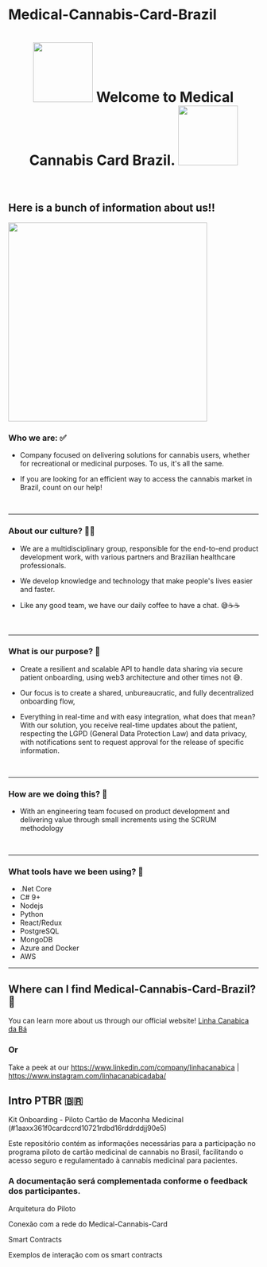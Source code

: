 # Medical-Cannabis-Card-Brazil

<h1 align="center"><img src="https://linhacanabica.com/hubfs/Participe-da-Pesquisa-sobre-Cannabis.png" width="120"> Welcome to Medical Cannabis Card Brazil. <img src="https://linhacanabica.com/hubfs/Participe-da-Pesquisa-sobre-Cannabis.png" width="120"> </h1>

<br/>

## Here is a bunch of information about us‼️

<img src="https://linhacanabica.com/hubfs/Participe-da-Pesquisa-sobre-Cannabis.png" width="400">


 ### Who we are: ✅

* Company focused on delivering solutions for cannabis users, whether for recreational or medicinal purposes. To us, it's all the same.

* If you are looking for an efficient way to access the cannabis market in Brazil, count on our help!
<br/>

----

 ### About our culture? ✌🏾

 * We are a multidisciplinary group, responsible for the end-to-end product development work, with various partners and Brazilian healthcare professionals.
 
 * We develop knowledge and technology that make people's lives easier and faster.
 
 * Like any good team, we have our daily coffee to have a chat. 😅☕☕
<br/>

----

 ### What is our purpose? 🎯

* Create a resilient and scalable API to handle data sharing via secure patient onboarding, using web3 architecture and other times not 😅.

* Our focus is to create a shared, unbureaucratic, and fully decentralized onboarding flow,

* Everything in real-time and with easy integration, what does that mean? With our solution, you receive real-time updates about the patient, respecting the LGPD (General Data Protection Law) and data privacy, with notifications sent to request approval for the release of specific information.
<br/>

----

 ### How are we doing this? 🔑

* With an engineering team focused on product development and delivering value through small increments using the SCRUM methodology
<br/>

----

 ### What tools have we been using? 🔨

* .Net Core
* C# 9+
* Nodejs
* Python
* React/Redux
* PostgreSQL
* MongoDB
* Azure and Docker
* AWS

----

 ## Where can I find Medical-Cannabis-Card-Brazil? 🔎

You can learn more about us through our official website!  [Linha Canabica da Bá](https://linhacanabica.com/cartao-medicinal-cannabis)

### Or

Take a peek at our https://www.linkedin.com/company/linhacanabica | https://www.instagram.com/linhacanabicadaba/

 ## Intro PTBR 🇧🇷
Kit Onboarding - Piloto Cartão de Maconha Medicinal (#1aaxx361f0cardccrd10721rdbd16rddrddjj90e5)

Este repositório contém as informações necessárias para a participação no programa piloto de cartão medicinal de cannabis no Brasil, facilitando o acesso seguro e regulamentado à cannabis medicinal para pacientes.

### A documentação será complementada conforme o feedback dos participantes.


Arquitetura do Piloto

Conexão com a rede do Medical-Cannabis-Card

Smart Contracts

Exemplos de interação com os smart contracts
